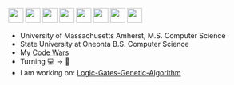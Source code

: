 
<img src = 'https://github.com/MarikIshtar007/MarikIshtar007/blob/master/images/python2.png' width='30'/> <img src = 'https://github.com/MarikIshtar007/MarikIshtar007/blob/master/images/cpp.svg' width='30'/> <img src = 'https://github.com/MarikIshtar007/MarikIshtar007/blob/master/images/js.svg' height='30'/>   <img src = 'https://github.com/MarikIshtar007/MarikIshtar007/blob/master/images/java.svg' width='30'/>  <img src='https://github.com/MarikIshtar007/MarikIshtar007/blob/master/images/html.svg' width='30'/>  <img src = 'https://github.com/MarikIshtar007/MarikIshtar007/blob/master/images/css.svg' width='30'/>  <img src = 'https://github.com/MarikIshtar007/MarikIshtar007/blob/master/images/kotlin.svg' width='30'/> <img src = 'https://github.com/MarikIshtar007/MarikIshtar007/blob/master/images/c-original.svg' width='30'/> 

* University of Massachusetts Amherst, M.S. Computer Science
* State University at Oneonta B.S. Computer Science
* My <a href="https://www.codewars.com/users/hubertben">Code Wars</a>
* Turning 💻 -> 🎨
* I am working on: <a href="https://github.com/hubertben/Logic-Gates-Genetic-Algorithm">Logic-Gates-Genetic-Algorithm</a>
